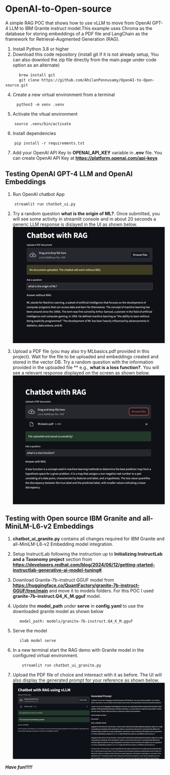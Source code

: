 # OpenAI-to-Open-source
A simple RAG POC that shows how to use vLLM to move from OpenAI GPT-4 LLM to IBM Granite instruct model.This example uses Chroma as the database for storing embeddings of a PDF file and LangChain as the framework for Retrieval-Augmented Generation (RAG).

1. Install Python 3.8 or higher
2. Download this code repository (install git if it is not already setup, You can also downlod the zip file directly from the main page under code option as an alternate)

```
      brew install git
      git clone https://github.com/AhilanPonnusamy/OpenAI-to-Open-source.git
```
   
4. Create a new virtual environment from a terminal
   
```
     python3 -m venv .venv
```

5. Activate the vitual environment

```
    source .venv/bin/activate
```


6. Install dependencies

```
    pip install -r requirements.txt
```

7. Add your OpenAI API Key to **OPENAI_API_KEY** variable in **.env** file. You can create OpenAI API Key at **https://platform.openai.com/api-keys**

## Testing OpenAI GPT-4 LLM and OpenAI Embeddings 

1. Run OpenAI chatbot App

```
    streamlit run chatbot_ui.py
```

2. Try a random question **what is the origin of ML?**. Once submitted, you will see some activity in streamlit console and in about 20 seconds a generic LLM response is dislayed in the UI as shown below.
![App UI](./images/RandomWithoutRAG.png)

3. Upload a PDF file (you may also try MLbasics.pdf provided in this project). Wait for the file to be uploaded and embeddings created and stored in the vector DB. Try a random question with the information provided in the uploaded file ** e.g., **what is a loss function?**. You will see a relevant response displayed on the screen as shown below.
![App UI](./images/GPT4-with-RAG.png)
   
## Testing with Open source IBM Granite and all-MiniLM-L6-v2 Embeddings 

1. **chatbot_ui_granite.py** contains all changes required for IBM Granite and all-MiniLM-L6-v2 Embedding model integration.

2. Setup InstructLab following the instruction up to **Initializing InstructLab and a Taxonomy project** section from **https://developers.redhat.com/blog/2024/06/12/getting-started-instructlab-generative-ai-model-tuning#**.  
3. Download Granite-7b-instruct GGUF model from **https://huggingface.co/QuantFactory/granite-7b-instruct-GGUF/tree/main** and move it to models folders. For this POC I used **granite-7b-instruct.Q4_K_M.gguf** model.
4. Update the **model_path** under **serve** in **config.yaml** to use the downloaded granite model as shown below
   ```
      model_path: models/granite-7b-instruct.Q4_K_M.gguf
   ```
5. Serve the model
   ```
      ilab model serve
   ```
6. In a new terminal start the RAG demo with Granite model in the configured virtual environment.
   ```
       streamlit run chatbot_ui_granite.py
   ``` 
7. Upload the PDF file of choice and intereact with it as before. The UI will also display the generated prompt for your reference as shown below.
![App UI](./images/GraniteWithRAG.png)
 

***Have fun!!!!!***

